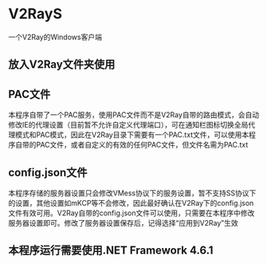 # V2RayS
一个V2Ray的Windows客户端

## 放入V2Ray文件夹使用

## PAC文件
本程序自带了一个PAC服务，使用PAC文件而不是V2Ray自带的路由模式，会自动修改IE的代理设置（目前暂不允许自定义代理端口），可在通知栏图标切换全局代理模式和PAC模式，因此在V2Ray目录下需要有一个PAC.txt文件，可以使用本程序自带的PAC文件，或者自定义的有效的任何PAC文件，但文件名需为PAC.txt

## config.json文件
本程序存储的服务器设置只会修改VMess协议下的服务设置，暂不支持SS协议下的设置，其他设置如mKCP等不会修改，因此最好确认在V2Ray下的config.json文件有效可用。V2Ray自带的config.json文件可以使用，只需要在本程序中修改服务器设置即可。修改了服务器设置保存后，记得选择“应用到V2Ray”生效

## 本程序运行需要使用.NET Framework 4.6.1
